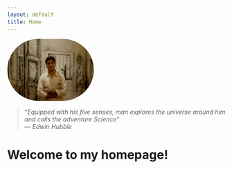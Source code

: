 ```yaml
---
layout: default
title: Home
---
```

<img src="photo (2).jpg" alt="Debarshi's photo" width="200" style="border-radius: 100px;">

> *“Equipped with his five senses, man explores the universe around him and calls the adventure Science”*  
> — *Edwin Hubble*




# Welcome to my homepage!



